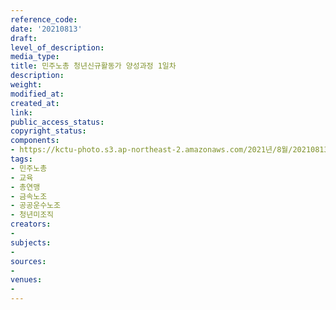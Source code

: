 ```yaml
---
reference_code: 
date: '20210813'
draft: 
level_of_description: 
media_type: 
title: 민주노총 청년신규활동가 양성과정 1일차
description: 
weight: 
modified_at: 
created_at: 
link: 
public_access_status: 
copyright_status: 
components:
- https://kctu-photo.s3.ap-northeast-2.amazonaws.com/2021년/8월/20210813-민주노총+청년신규활동가+양성과정+1일차_민주노총_교육_총연맹_금속노조_공공운수노조_청년미조직/_5D40005.jpg
tags:
- 민주노총
- 교육
- 총연맹
- 금속노조
- 공공운수노조
- 청년미조직
creators:
- 
subjects:
- 
sources:
- 
venues:
- 
---
```

